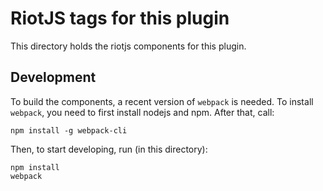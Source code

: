 # RiotJS tags for this plugin

This directory holds the riotjs components for this plugin.

## Development

To build the components, a recent version of `webpack` is needed. To install `webpack`, you need to first install nodejs and npm. After that, call:

```
npm install -g webpack-cli
```

Then, to start developing, run (in this directory):

```
npm install
webpack
```